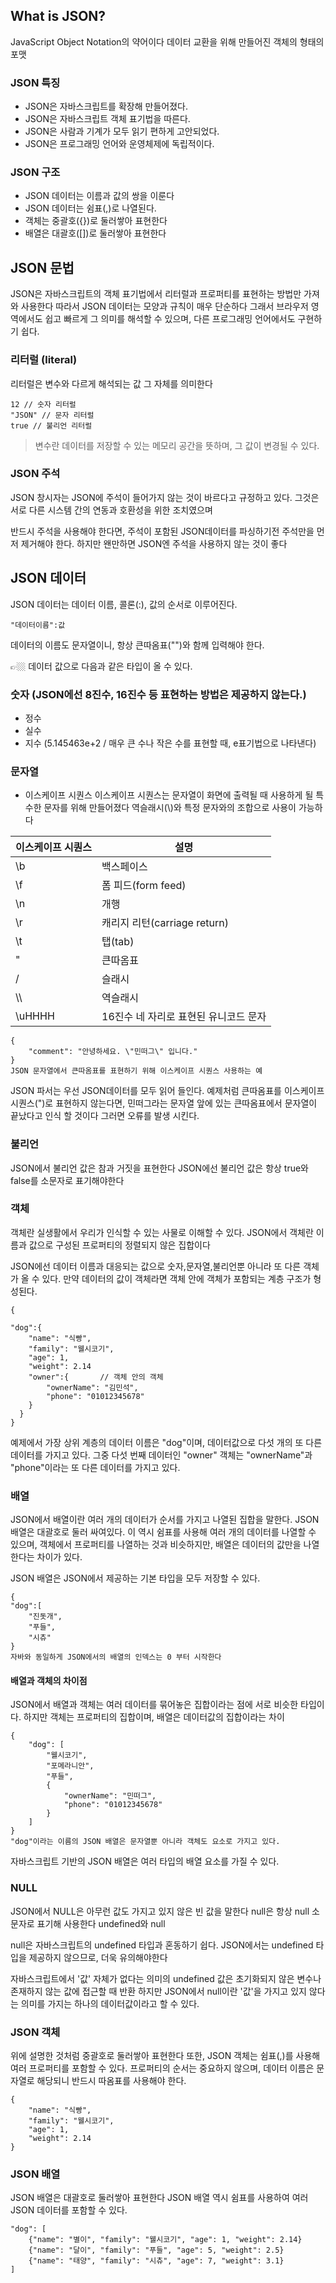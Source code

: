 ## What is JSON?
JavaScript Object Notation의 약어이다
데이터 교환을 위해 만들어진 객체의 형태의 포맷
### JSON 특징
- JSON은 자바스크립트를 확장해 만들어졌다.
- JSON은 자바스크립트 객체 표기법을 따른다.
- JSON은 사람과 기계가 모두 읽기 편하게 고안되었다.
- JSON은 프로그래밍 언어와 운영체제에 독립적이다.

### JSON 구조
- JSON 데이터는 이름과 값의 쌍을 이룬다
- JSON 데이터는 쉼표(,)로 나열된다.
- 객체는 중괄호({})로 둘러쌓아 표현한다
- 배열은 대괄호([])로 둘러쌓아 표현한다


## JSON 문법
JSON은 자바스크립트의 객체 표기법에서 리터럴과 프로퍼티를 표현하는 방법만 
가져와 사용한다
따라서 JSON 데이터는 모양과 규칙이 매우 단순하다
그래서 브라우저 영역에서도 쉽고 빠르게 그 의미를 해석할 수 있으며, 다른 
프로그래밍 언어에서도 구현하기 쉽다.

### 리터럴 (literal)
리터럴은 변수와 다르게 해석되는 값 그 자체를 의미한다
```
12 // 숫자 리터럴
"JSON" // 문자 리터럴
true // 불리언 리터럴
```
> 변수란 데이터를 저장할 수 있는 메모리 공간을 뜻하며, 그 값이 변경될 수 
있다.



### JSON 주석
JSON 창시자는 JSON에 주석이 들어가지 않는 것이 바르다고 규정하고 있다.
그것은 서로 다른 시스템 간의 연동과 호환성을 위한 조치였으며

반드시 주석을 사용해야 한다면, 주석이 포함된 JSON데이터를 파싱하기전 
주석만을 먼저 제거해야 한다.
하지만 왠만하면 JSON엔 주석을 사용하지 않는 것이 좋다


## JSON 데이터
JSON 데이터는 데이터 이름, 콜론(:), 값의 순서로 이루어진다.
```
"데이터이름":값
```
데이터의 이름도 문자열이니, 항상 큰따옴표("")와 함께 입력해야 한다.

👉🏼 데이터 값으로 다음과 같은 타입이 올 수 있다.

### 숫자 (JSON에선 8진수, 16진수 등 표현하는 방법은 제공하지 않는다.)
  - 정수
  - 실수
  - 지수 (5.145463e+2 / 매우 큰 수나 작은 수를 표현할 때, e표기법으로 
나타낸다)


### 문자열
   - 이스케이프 시퀀스
이스케이프 시퀀스는 문자열이 화면에 출력될 때 사용하게 될 특수한 문자를 
위해 만들어졌다
역슬래시(\\)와 특정 문자와의 조합으로 사용이 가능하다

|이스케이프 시퀀스|	설명 |
|---|---|
|\b	|백스페이스|
|\f	|폼 피드(form feed)|
|\n	|개행|
|\r	|캐리지 리턴(carriage return)|
|\t	|탭(tab)|
|\"|	큰따옴표|
|\/	|슬래시|
|\\\	|역슬래시|
|\uHHHH	|16진수 네 자리로 표현된 유니코드 문자

```
{
	"comment": "안녕하세요. \"민떠그\" 입니다."
}
JSON 문자열에서 큰따옴표를 표현하기 위해 이스케이프 시퀀스 사용하는 예
```
JSON 파서는 우선 JSON데이터를 모두 읽어 들인다.
예제처럼 큰따옴표를 이스케이프 시퀀스(\")로 표현하지 않는다면, 민떠그라는 
문자열 앞에 있는 큰따옴표에서 문자열이 끝났다고 인식 할 것이다 그러면 
오류를 발생 시킨다.


### 불리언
JSON에서 불리언 값은 참과 거짓을 표현한다
JSON에선 불리언 값은 항상 true와 false를 소문자로 표기해야한다


### 객체
객체란 실생활에서 우리가 인식할 수 있는 사물로 이해할 수 있다.
JSON에서 객체란 이름과 값으로 구성된 프로퍼티의 정렬되지 않은 집합이다

JSON에선 데이터 이름과 대응되는 값으로 숫자,문자열,불리언뿐 아니라 또 다른 
객체가 올 수 있다.
만약 데이터의 값이 객체라면 객체 안에 객체가 포함되는 계층 구조가 
형성된다.
```
{

"dog":{
	"name": "식빵",
    "family": "웰시코기",
    "age": 1,
    "weight": 2.14
    "owner":{       // 객체 안의 객체
    	"ownerName": "김민석",
        "phone": "01012345678"
    }
  }
}
```
예제에서 가장 상위 계층의 데이터 이름은 "dog"이며, 데이터값으로 다섯 개의 
또 다른 데이터를 가지고 있다.
그중 다섯 번째 데이터인 "owner" 객체는 "ownerName"과 "phone"이라는 또 다른 
데이터를 가지고 있다.

### 배열
JSON에서 배열이란 여러 개의 데이터가 순서를 가지고 나열된 집합을 말한다.
JSON 배열은 대괄호로 둘러 싸여있다.
이 역시 쉼표를 사용해 여러 개의 데이터를 나열할 수 있으며,
객체에서 프로퍼티를 나열하는 것과 비슷하지만, 배열은 데이터의 값만을 
나열한다는 차이가 있다.

JSON 배열은 JSON에서 제공하는 기본 타입을 모두 저장할 수 있다.

```
{
"dog":[
	"진돗개",
    "푸들",
    "시츄"
}
자바와 동일하게 JSON에서의 배열의 인덱스는 0 부터 시작한다
```

#### 배열과 객체의 차이점
JSON에서 배열과 객체는 여러 데이터를 묶어놓은 집합이라는 점에 서로 비슷한 
타입이다.
하지만 객체는 프로퍼티의 집합이며, 배열은 데이터값의 집합이라는 차이
```
{
    "dog": [
        "웰시코기",
        "포메라니안",
        "푸들",
        {
            "ownerName": "민떠그",
            "phone": "01012345678"
        }
    ]
}
"dog"이라는 이름의 JSON 배열은 문자열뿐 아니라 객체도 요소로 가지고 있다.
```
자바스크립트 기반의 JSON 배열은 여러 타입의 배열 요소를 가질 수 있다.

### NULL
JSON에서 NULL은 아무런 값도 가지고 있지 않은 빈 값을 말한다
null은 항상 null 소문자로 표기해 사용한다
undefined와 null

null은 자바스크립트의 undefined 타입과 혼동하기 쉽다.
JSON에서는 undefined 타입을 제공하지 않으므로, 더욱 유의해야한다

자바스크립트에서 '값' 자체가 없다는 의미의 undefined 값은 초기화되지 않은 
변수나 존재하지 않는 값에 접근할 때 반환
하지만 JSON에서 null이란 '값'을 가지고 있지 않다는 의미를 가지는 하나의 
데이터값이라고 할 수 있다.

### JSON 객체
위에 설명한 것처럼 중괄호로 둘러쌓아 표현한다
또한, JSON 객체는 쉼표(,)를 사용해 여러 프로퍼티를 포함할 수 있다.
프로퍼티의 순서는 중요하지 않으며, 데이터 이름은 문자열로 해당되니 반드시 
따옴표를 사용해야 한다.
```
{
	"name": "식빵",
    "family": "웰시코기",
    "age": 1,
    "weight": 2.14
}
```

### JSON 배열
JSON 배열은 대괄호로 둘러쌓아 표현한다
JSON 배열 역시 쉼표를 사용하여 여러 JSON 데이터를 포함할 수 있다.
```
"dog": [
	{"name": "별이", "family": "웰시코기", "age": 1, "weight": 2.14}
    {"name": "달이", "family": "푸들", "age": 5, "weight": 2.5}
    {"name": "태양", "family": "시츄", "age": 7, "weight": 3.1}
]
```


